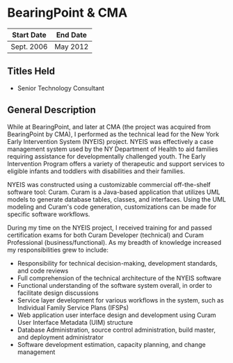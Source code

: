 # BearingPoint & CMA

| Start Date  | End Date  |
| ----------- | --------- |
| Sept. 2006  | May 2012  |

## Titles Held

- Senior Technology Consultant

## General Description
While at BearingPoint, and later at CMA (the project was acquired from BearingPoint by CMA), I performed as the technical lead for the New York Early Intervention System (NYEIS) project. NYEIS was effectively a case management system used by the NY Department of Health to aid families requiring assistance for developmentally challenged youth. The Early Intervention Program offers a variety of therapeutic and support services to eligible infants and toddlers with disabilities and their families.

NYEIS was constructed using a customizable commercial off-the-shelf software tool: Curam.  Curam is a Java-based application that utilizes UML models to generate database tables, classes, and interfaces.  Using the UML modeling and Curam's code generation, customizations can be made for specific software workflows.

During my time on the NYEIS project, I received training for and passed certification exams for both Curam Developer (technical) and Curam Professional (business/functional). As my breadth of knowledge increased my responsibilities grew to include:

- Responsibility for technical decision-making, development standards, and code reviews
- Full comprehension of the technical architecture of the NYEIS software
- Functional understanding of the software system overall, in order to facilitate design discussions
- Service layer development for various workflows in the system, such as Individual Family Service Plans (IFSPs)
- Web application user interface design and development using Curam User Interface Metadata (UIM) structure
- Database Administration, source control administration, build master, and deployment administrator
- Software development estimation, capacity planning, and change management